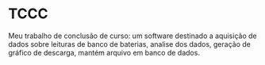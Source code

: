# TCCC
Meu trabalho de conclusão de curso: um software destinado a aquisição de dados sobre leituras de banco de baterias, analise dos dados, geração de gráfico de descarga, mantém arquivo em banco de dados.

